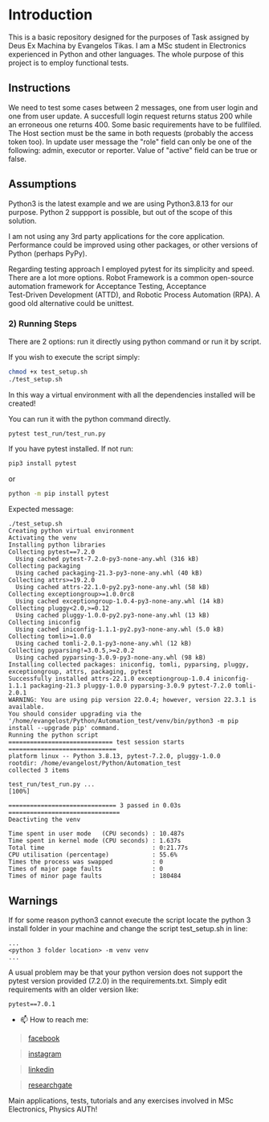 # Introduction
This is a basic repository designed for the purposes of Task assigned by Deus Ex Machina by Evangelos Tikas.
I am a MSc student in Electronics experienced in Python and other languages. The whole 
purpose of this project is to employ functional tests.


## Instructions
We need to test some cases between 2 messages, one from user login and one from user update. A succesfull login request returns status 200
while an erroneous one returns 400. Some basic requirements have to be fullfiled. The Host section must be the same in both requests (probably the access token too).
In update user message the "role" field can only be one of the following: admin, executor or reporter. Value of "active" field can be true or false.


## Assumptions
Python3 is the latest example and we are using Python3.8.13 for our purpose. Python 2 suppport is possible, but out of the scope of this solution.

I am not using any 3rd party applications for the core application. Performance could be improved using other packages, or other versions of Python (perhaps PyPy).

Regarding testing approach I employed pytest for its simplicity and speed. There are a lot more options.
Robot Framework is a common open-source automation framework for Acceptance Testing, Acceptance  
Test-Driven Development (ATTD), and Robotic Process Automation (RPA). A good old alternative could be unittest.

### 2) Running Steps
There are 2 options: run it directly using python command or run it by script.

If you wish to execute the script simply:

```bash
chmod +x test_setup.sh
./test_setup.sh
```

In this way a virtual environment with all the dependencies installed will be created!
      
You can run it with the python command directly.

```bash
pytest test_run/test_run.py
```

If you have pytest installed. If not run:

```bash
pip3 install pytest
```

or 

```bash
python -m pip install pytest
```

Expected message:

```
./test_setup.sh 
Creating python virtual environment
Activating the venv
Installing python libraries
Collecting pytest==7.2.0
  Using cached pytest-7.2.0-py3-none-any.whl (316 kB)
Collecting packaging
  Using cached packaging-21.3-py3-none-any.whl (40 kB)
Collecting attrs>=19.2.0
  Using cached attrs-22.1.0-py2.py3-none-any.whl (58 kB)
Collecting exceptiongroup>=1.0.0rc8
  Using cached exceptiongroup-1.0.4-py3-none-any.whl (14 kB)
Collecting pluggy<2.0,>=0.12
  Using cached pluggy-1.0.0-py2.py3-none-any.whl (13 kB)
Collecting iniconfig
  Using cached iniconfig-1.1.1-py2.py3-none-any.whl (5.0 kB)
Collecting tomli>=1.0.0
  Using cached tomli-2.0.1-py3-none-any.whl (12 kB)
Collecting pyparsing!=3.0.5,>=2.0.2
  Using cached pyparsing-3.0.9-py3-none-any.whl (98 kB)
Installing collected packages: iniconfig, tomli, pyparsing, pluggy, exceptiongroup, attrs, packaging, pytest
Successfully installed attrs-22.1.0 exceptiongroup-1.0.4 iniconfig-1.1.1 packaging-21.3 pluggy-1.0.0 pyparsing-3.0.9 pytest-7.2.0 tomli-2.0.1
WARNING: You are using pip version 22.0.4; however, version 22.3.1 is available.
You should consider upgrading via the '/home/evangelost/Python/Automation_test/venv/bin/python3 -m pip install --upgrade pip' command.
Running the python script
============================= test session starts ==============================
platform linux -- Python 3.8.13, pytest-7.2.0, pluggy-1.0.0
rootdir: /home/evangelost/Python/Automation_test
collected 3 items                                                              

test_run/test_run.py ...                                                 [100%]

============================== 3 passed in 0.03s ===============================
Deactivting the venv

Time spent in user mode   (CPU seconds) : 10.487s
Time spent in kernel mode (CPU seconds) : 1.637s
Total time                              : 0:21.77s
CPU utilisation (percentage)            : 55.6%
Times the process was swapped           : 0
Times of major page faults              : 0
Times of minor page faults              : 180484
```

## Warnings 

If for some reason python3 cannot execute the script locate the python 3 install folder in your machine
and change the script test_setup.sh in line:

```
...
<python 3 folder location> -m venv venv 
...
```
A usual problem may be that your python version does not support the pytest version provided (7.2.0) in the requirements.txt.
Simply edit requirements with an older version like:

```
pytest==7.0.1
```





- 📫 How to reach me:

> [facebook]

> [instagram]

> [linkedin]

> [researchgate]

Main applications, tests, tutorials and any exercises involved in MSc Electronics, Physics AUTh!

      
      
<br>

[website]: https://www.geeksforgeeks.org/map-associative-containers-the-c-standard-template-library-stl/?ref=leftbar-rightbar
[facebook]: https://www.facebook.com/vagelis.tikas/
[instagram]: https://www.instagram.com/vaggelis_tikas/
[linkedin]: https://www.linkedin.com/notifications/
[researchgate]: https://www.researchgate.net/profile/Evangelos-Tikas
